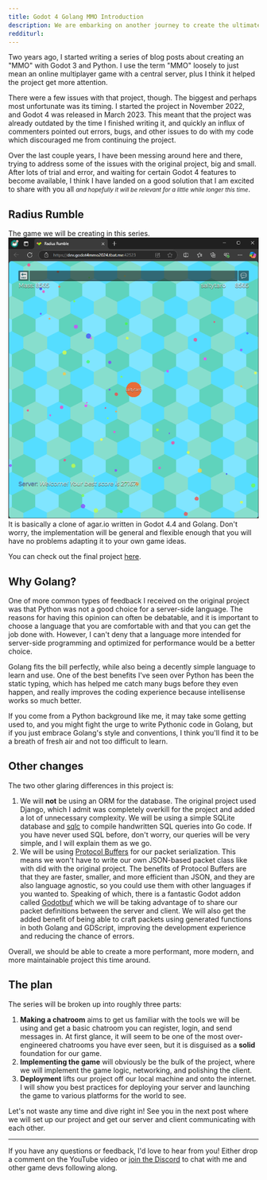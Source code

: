 ```yaml
---
title: Godot 4 Golang MMO Introduction
description: We are embarking on another journey to create the ultimate MMO with Godot 4 and Golang!
redditurl: 
---
```


Two years ago, I started writing a series of blog posts about creating an "MMO" with Godot 3 and Python. I use the term "MMO" loosely to just mean an online multiplayer game with a central server, plus I think it helped the project get more attention.

There were a few issues with that project, though. The biggest and perhaps most unfortunate was its timing. I started the project in November 2022, and Godot 4 was released in March 2023. This meant that the project was already outdated by the time I finished writing it, and quickly an influx of commenters pointed out errors, bugs, and other issues to do with my code which discouraged me from continuing the project.

Over the last couple years, I have been messing around here and there, trying to address some of the issues with the original project, big and small. After lots of trial and error, and waiting for certain Godot 4 features to become available, I think I have landed on a good solution that I am excited to share with you all <small>*and hopefully it will be relevant for a little while longer this time*</small>.

## Radius Rumble
The game we will be creating in this series. 
![Radius Rumble](/assets/css/images/posts/2024/11/08/screenshot.png)
It is basically a clone of agar.io written in Godot 4.4 and Golang. Don't worry, the implementation will be general and flexible enough that you will have no problems adapting it to your own game ideas.

You can check out the final project [here](https://dev.godot4mmo2024.tbat.me:42523).

## Why Golang?
One of more common types of feedback I received on the original project was that Python was not a good choice for a server-side language. The reasons for having this opinion can often be debatable, and it is important to choose a language that you are comfortable with and that you can get the job done with. However, I can't deny that a language more intended for server-side programming and optimized for performance would be a better choice.

Golang fits the bill perfectly, while also being a decently simple language to learn and use. One of the best benefits I've seen over Python has been the static typing, which has helped me catch many bugs before they even happen, and really improves the coding experience because intellisense works so much better.

If you come from a Python background like me, it may take some getting used to, and you might fight the urge to write Pythonic code in Golang, but if you just embrace Golang's style and conventions, I think you'll find it to be a breath of fresh air and not too difficult to learn.

## Other changes
The two other glaring differences in this project is:
1. We will **not** be using an ORM for the database. The original project used Django, which I admit was completely overkill for the project and added a lot of unnecessary complexity. We will be using a simple SQLite database and [sqlc](https://sqlc.dev) to compile handwritten SQL queries into Go code. If you have never used SQL before, don't worry, our queries will be very simple, and I will explain them as we go.
2. We will be using [Protocol Buffers](https://protobuf.dev) for our packet serialization. This means we won't have to write our own JSON-based packet class like with did with the original project. The benefits of Protocol Buffers are that they are faster, smaller, and more efficient than JSON, and they are also language agnostic, so you could use them with other languages if you wanted to. Speaking of which, there is a fantastic Godot addon called [Godotbuf](https://github.com/oniksan/godobuf) which we will be taking advantage of to share our packet definitions between the server and client. We will also get the added benefit of being able to craft packets using generated functions in both Golang and GDScript, improving the development experience and reducing the chance of errors.

Overall, we should be able to create a more performant, more modern, and more maintainable project this time around.

## The plan
The series will be broken up into roughly three parts:
1. **Making a chatroom** aims to get us familiar with the tools we will be using and get a basic chatroom you can register, login, and send messages in. At first glance, it will seem to be one of the most over-engineered chatrooms you have ever seen, but it is disguised as a **solid** foundation for our game.
2. **Implementing the game** will obviously be the bulk of the project, where we will implement the game logic, networking, and polishing the client.
3. **Deployment** lifts our project off our local machine and onto the internet. I will show you best practices for deploying your server and launching the game to various platforms for the world to see.

Let's not waste any time and dive right in! See you in the next post where we will set up our project and get our server and client communicating with each other.

---

If you have any questions or feedback, I'd love to hear from you! Either drop a comment on the YouTube video or [join the Discord](https://discord.gg/tzUpXtTPRd) to chat with me and other game devs following along.
